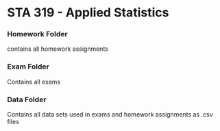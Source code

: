 # STA 319 - Applied Statistics
### Homework Folder
  contains all homework assignments

### Exam Folder
  Contains all exams

### Data Folder
  Contains all data sets used in exams and homework assignments as .csv files
